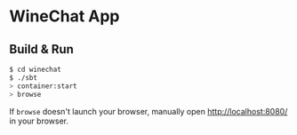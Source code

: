 # WineChat App #

## Build & Run ##

```sh
$ cd winechat
$ ./sbt
> container:start
> browse
```

If `browse` doesn't launch your browser, manually open [http://localhost:8080/](http://localhost:8080/) in your browser.
